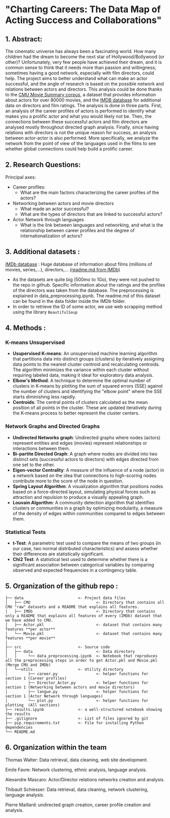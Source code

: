 # "Charting Careers: The Data Map of Acting Success and Collaborations"

## 1. Abstract: 
The cinematic universe has always been a fascinating world. How many children had the dream to become the next star of Hollywood/Bollywood (or other)? Unfortunately, very few people have achieved their dream, and it is common sense to think that it needs more than passion and willingness; sometimes having a good network, especially with film directors, could help. The project aims to better understand what can make an actor successful, and the angle of research is based on the possible network and relations between actors and directors. This analysis could be done thanks to the [CMU Movie Summary corpus](http://www.cs.cmu.edu/~ark/personas/), a dataset that provides information about actors for over 80000 movies, and the [IMDB database](https://datasets.imdbws.com) for additional data on directors and film ratings. The analysis is done in three parts. First, an analysis of the career profiles of actors is performed to identify what makes you a prolific actor and what you would likely not be. Then, the connections between these successful actors and film directors are analysed mostly throughout directed graph analysis. Finally, since having relations with directors is not the unique reason for success, an analysis between actor-actor is also performed. More specifically, we analyze the network from the point of view of the languages used in the films to see whether global connections could help build a prolific career.

## 2. Research Questions: 
Principal axes:
* Career profiles:
    * What are the main factors characterizing the career profiles of the actors?
* Networking between actors and movie directors
    * What made an actor successful?
    * What are the types of directors that are linked to successful actors?
* Actor Network through languages
    * What is the link between languages and networking, and what is the relationship between career profiles and the degree of internationalization of actors?

## 3. Additional datasets : 
[IMDb database](https://datasets.imdbws.com) : Huge database of information about films (millions of movies, series,...), directors,... [(readme.md from IMDb)](https://developer.imdb.com/non-commercial-datasets/)
* As the datasets are quite big (500mo to 1Go), they were not pushed to the repo in github. Specific information about the ratings and the profiles of the directors was taken from the database. The preprocessing is explained in data_preprocessing.ipynb. The readme.md of this dataset can be found in the data folder inside the IMDb folder.
* In order to retrieve the ID of some actor, we use web scrapping method using the library `BeautifulSoup`

## 4. Methods :

### K-means Unsupervised
- **Usupervised K-means**: An unsupervised machine learning algorithm that partitions data into distinct groups (clusters) by iteratively assigning data points to the nearest cluster centroid and recalculating centroids. The algorithm minimizes the variance within each cluster without requiring labeled data, making it ideal for exploratory data analysis.
- **Elbow's Method**: A technique to determine the optimal number of clusters in K-means by plotting the sum of squared errors (SSE) against the number of clusters and identifying the "elbow point" where the SSE starts diminishing less rapidly.
- **Centroids**: The central points of clusters calculated as the mean position of all points in the cluster. These are updated iteratively during the K-means process to better represent the cluster centers.

### Network Graphs and Directed Graphs
- **Undirected Networks graph**: Undirected graphs where nodes (actors) represent entities and edges (movies) represent relationships or interactions between them.
- **Bi-partite Directed Graph**: A graph where nodes are divided into two distinct sets (successful actors to directors) with edges directed from one set to the other.
- **Eigen-vector Centrality**: A measure of the influence of a node (actor) in a network based on the idea that connections to high-scoring nodes contribute more to the score of the node in question.
- **Spring Layout Algorithm**: A visualization algorithm that positions nodes based on a force-directed layout, simulating physical forces such as attraction and repulsion to produce a visually appealing graph.
- **Louvain Algorithm**: A community detection algorithm that identifies clusters or communities in a graph by optimizing modularity, a measure of the density of edges within communities compared to edges between them.

### Statistical Tests
- **t-Test**: A parametric test used to compare the means of two groups (in our case, two normal distributed characteristics) and assess whether their differences are statistically significant.
- **Chi2 Test**: A statistical test used to determine whether there is a significant association between categorical variables by comparing observed and expected frequencies in a contingency table.


## 5. Organization of the github repo : 

```
├── data                        <- Project data files
│   ├── CMU                             <- Directory that contains all CMU "raw" datasets and a README that explains all features.
│   ├── IMDb                            <- Directory that contains only a README that explains all features of every (IMDb) dataset that we have added to CMU.
│   ├── Actor.pkl                       <- dataset that contains many features **per actor**
│   └── Movie.pkl                       <- dataset that contains many features **per movie**
│
├── src                         <- Source code
│   ├── data                            <- Data directory
│   │     └── data_preprocessing.ipynb  <- Notebook that reproduces all the preprocessing steps in order to get Actor.pkl and Movie.pkl (Merge CMU and IMDb)
│   └──utils                    <- Utility directory
│         ├── career.py                 <- helper functions for section 1 (Career profiles)
│         ├── Director_Actor.py         <- helper functions for section 1 (Networking between actors and movie directors)
│         ├── langue.py                 <- helper functions for section 1 (Actor Network through languages)
│         └── plot.py                   <- helper functions for plotting  (All sections)
├── results.ipynb               <- a well-structured notebook showing the results
├── .gitignore                  <- List of files ignored by git
├── pip_requirements.txt        <- File for installing Python dependencies
└── README.md
```


## 6. Organization within the team 

Thomas Walter: Data retrieval, data cleaning, web site development. 

Emile Favre: Network clustering, ethnic analysis, language analysis. 

Alexandre Mascaro: Actor/Director relations networks creation and analysis.

Thibault Schiesser: Data retrieval, data cleaning, network clustering, language analysis. 

Pierre Maillard: undirected graph creation, career profile creation and analysis.

